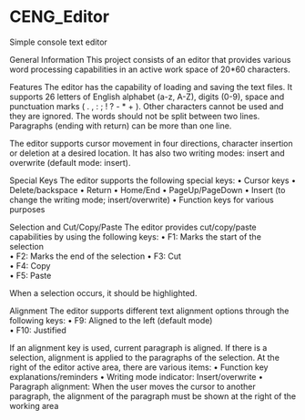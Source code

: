 # CENG_Editor
Simple console text editor

General Information
This project consists of an editor that provides various word processing capabilities in an active work space of 20*60 characters. 

Features
The editor has the capability of loading and saving the text files. It supports 26 letters of English alphabet (a-z, A-Z), digits (0-9), 
space and punctuation marks ( . , : ; ! ? - * + ). Other characters cannot be used and they are ignored.
The words should not be split between two lines. Paragraphs (ending with return) can be more than one line. 

The editor supports cursor movement in four directions, character insertion or deletion at a desired location. It has also two writing modes: 
insert and overwrite (default mode: insert). 


Special Keys
The editor supports the following special keys:
•	Cursor keys
•	Delete/backspace
•	Return
•	Home/End
•	PageUp/PageDown
•	Insert (to change the writing mode; insert/overwrite)
•	Function keys for various purposes

Selection and Cut/Copy/Paste
The editor provides cut/copy/paste capabilities by using the following keys:
•	F1: Marks the start of the selection		
•	F2: Marks the end of the selection
•	F3: Cut			
•	F4: Copy		
•	F5: Paste  

When a selection occurs, it should be highlighted.


Alignment
The editor supports different text alignment options through the following keys:
•	F9: Aligned to the left (default mode)			
•	F10: Justified

If an alignment key is used, current paragraph is aligned. If there is a selection, alignment is applied to the paragraphs of the selection. 
At the right of the editor active area, there are various items:
•	Function key explanations/reminders
•	Writing mode indicator: Insert/overwrite 
•	Paragraph alignment: When the user moves the cursor to another paragraph, the alignment of the paragraph must be shown at the right of the working area
